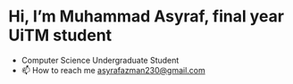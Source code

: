 # Hi, I’m Muhammad Asyraf, final year UiTM student
- Computer Science Undergraduate Student
- 📫 How to reach me asyrafazman230@gmail.com
